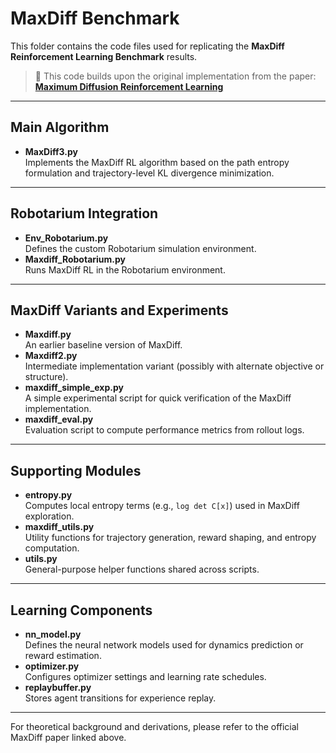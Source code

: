 # MaxDiff Benchmark

This folder contains the code files used for replicating the **MaxDiff Reinforcement Learning Benchmark** results.

> 🔬 This code builds upon the original implementation from the paper:  
> **[Maximum Diffusion Reinforcement Learning](https://arxiv.org/html/2309.15293v4)**

---

## Main Algorithm

- **MaxDiff3.py**  
  Implements the MaxDiff RL algorithm based on the path entropy formulation and trajectory-level KL divergence minimization.

---

## Robotarium Integration

- **Env_Robotarium.py**  
  Defines the custom Robotarium simulation environment.
- **Maxdiff_Robotarium.py**  
  Runs MaxDiff RL in the Robotarium environment.
---

## MaxDiff Variants and Experiments

- **Maxdiff.py**  
  An earlier baseline version of MaxDiff.
- **Maxdiff2.py**  
  Intermediate implementation variant (possibly with alternate objective or structure).
- **maxdiff_simple_exp.py**  
  A simple experimental script for quick verification of the MaxDiff implementation.
- **maxdiff_eval.py**  
  Evaluation script to compute performance metrics from rollout logs.

---

## Supporting Modules

- **entropy.py**  
  Computes local entropy terms (e.g., `log det C[x]`) used in MaxDiff exploration.
- **maxdiff_utils.py**  
  Utility functions for trajectory generation, reward shaping, and entropy computation.
- **utils.py**  
  General-purpose helper functions shared across scripts.

---

## Learning Components

- **nn_model.py**  
  Defines the neural network models used for dynamics prediction or reward estimation.
- **optimizer.py**  
  Configures optimizer settings and learning rate schedules.
- **replaybuffer.py**  
  Stores agent transitions for experience replay.
---
For theoretical background and derivations, please refer to the official MaxDiff paper linked above.

